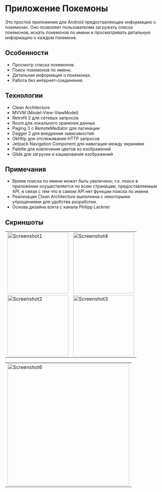 # Приложение Покемоны

Это простое приложение для Android предоставляющее информацию о покемонах. 
Оно позволяет пользователям загружать список покемонов, искать покемонов по имени и просматривать детальную информацию о каждом покемоне. 

## Особенности

- Просмотр списка покемонов.
- Поиск покемонов по имени.
- Детальная информация о покемонах.
- Работа без интернет-соединения.

## Технологии

- Clean Architecture
- MVVM (Model-View-ViewModel)
- Retrofit 2 для сетевых запросов
- Room для локального хранения данных
- Paging 3 с RemoteMediator для пагинации
- Dagger 2 для внедрения зависимостей
- OkHttp для отслеживания HTTP запросов
- Jetpack Navigation Component для навигации между экранами
- Palette для извлечения цветов из изображений
- Glide для загрузки и кэширования изображений

## Примечания

- Время поиска по имени может быть увеличено, т.к. поиск в приложении осуществляется по всем страницам, предоставляемым API, в связи с тем что в самом API нет функции поиска по имени.
- Реализация Clean Architecture выполнена с некоторыми упрощениями для удобства разработки.
- Основа дизайна взята с канала Philipp Lackner

## Скриншоты

<table>
  <tr>
    <td><img src="https://github.com/sitegit/Pokemons/assets/47815702/44a635b3-26a1-4ce4-9734-3fb36f3ed5b4" width="200" alt="Screenshot1"/></td>
    <td><img src="https://github.com/sitegit/Pokemons/assets/47815702/3aaea3c2-3c08-465c-9cbc-eec0bd9b4594" width="200" alt="Screenshot4"/></td>
  </tr>
  <tr>
    <td><img src="https://github.com/sitegit/Pokemons/assets/47815702/2c939dda-fe88-4b8a-a3d7-86a3806e24dc" width="200" alt="Screenshot2"/></td>
    <td><img src="https://github.com/sitegit/Pokemons/assets/47815702/fc183b1c-ce3c-445e-a6b1-cede920784d3" width="200" alt="Screenshot3"/></td>
  </tr>
</table>
<table>
  <tr>
    <td><img src="https://github.com/sitegit/Pokemons/assets/47815702/284daf3b-6907-4caf-8eaa-c7648e268804" width="400" alt="Screenshot6"/></td>
  </tr>
</table>


